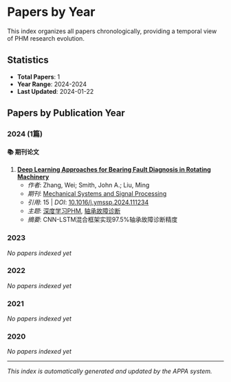 # Papers by Year

This index organizes all papers chronologically, providing a temporal view of PHM research evolution.

## Statistics

- **Total Papers**: 1
- **Year Range**: 2024-2024
- **Last Updated**: 2024-01-22

## Papers by Publication Year

### 2024 (1篇)

#### 📚 期刊论文
1. **[Deep Learning Approaches for Bearing Fault Diagnosis in Rotating Machinery](../papers/2024/2024-MSSP-Zhang-DeepLearningBearing/index.md)**
   - *作者*: Zhang, Wei; Smith, John A.; Liu, Ming
   - *期刊*: [Mechanical Systems and Signal Processing](../venues/mssp/README.md)
   - *引用*: 15 | *DOI*: [10.1016/j.ymssp.2024.111234](https://doi.org/10.1016/j.ymssp.2024.111234)
   - *主题*: [深度学习PHM](../topics/deep-learning-phm/README.md), [轴承故障诊断](../topics/bearing-fault-diagnosis/README.md)
   - *摘要*: CNN-LSTM混合框架实现97.5%轴承故障诊断精度

### 2023

*No papers indexed yet*

### 2022

*No papers indexed yet*

### 2021

*No papers indexed yet*

### 2020

*No papers indexed yet*

---

*This index is automatically generated and updated by the APPA system.*
